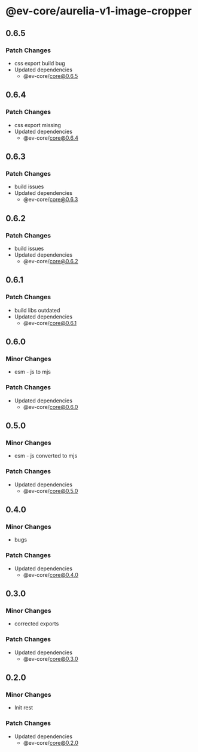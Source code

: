 # @ev-core/aurelia-v1-image-cropper

## 0.6.5

### Patch Changes

- css export build bug
- Updated dependencies
  - @ev-core/core@0.6.5

## 0.6.4

### Patch Changes

- css export missing
- Updated dependencies
  - @ev-core/core@0.6.4

## 0.6.3

### Patch Changes

- build issues
- Updated dependencies
  - @ev-core/core@0.6.3

## 0.6.2

### Patch Changes

- build issues
- Updated dependencies
  - @ev-core/core@0.6.2

## 0.6.1

### Patch Changes

- build libs outdated
- Updated dependencies
  - @ev-core/core@0.6.1

## 0.6.0

### Minor Changes

- esm - js to mjs

### Patch Changes

- Updated dependencies
  - @ev-core/core@0.6.0

## 0.5.0

### Minor Changes

- esm - js converted to mjs

### Patch Changes

- Updated dependencies
  - @ev-core/core@0.5.0

## 0.4.0

### Minor Changes

- bugs

### Patch Changes

- Updated dependencies
  - @ev-core/core@0.4.0

## 0.3.0

### Minor Changes

- corrected exports

### Patch Changes

- Updated dependencies
  - @ev-core/core@0.3.0

## 0.2.0

### Minor Changes

- Init rest

### Patch Changes

- Updated dependencies
  - @ev-core/core@0.2.0
